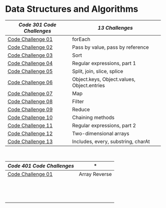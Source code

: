 # Data Structures and Algorithms

|    ***Code 301 Code Challenges***	|   *13 Challenges*	|
|---	|---    |
|   [Code Challenge 01](https://github.com/BasharNofal/data-structures-and-algorithms/blob/master/code-challenges/challenges-01.test.js)	|   forEach	|
|   [Code Challenge 02](https://github.com/BasharNofal/data-structures-and-algorithms/blob/master/code-challenges/challenges-02.test.js)	|   Pass by value, pass by reference	|
|   [Code Challenge 03](https://github.com/BasharNofal/data-structures-and-algorithms/blob/master/code-challenges/challenges-03.test.js)	|   Sort	|
|   [Code Challenge 04](https://github.com/BasharNofal/data-structures-and-algorithms/blob/master/code-challenges/challenges-04.test.js)	|   Regular expressions, part 1	|
|   [Code Challenge 05](https://github.com/BasharNofal/data-structures-and-algorithms/blob/master/code-challenges/challenges-05.test.js)	|   Split, join, slice, splice   |
|   [Code Challenge 06](https://github.com/BasharNofal/data-structures-and-algorithms/blob/master/code-challenges/challenges-06.test.js)	|   Object.keys, Object.values, Object.entries	|
|   [Code Challenge 07](https://github.com/BasharNofal/data-structures-and-algorithms/blob/master/code-challenges/challenges-07.test.js)	|   Map	|
|   [Code Challenge 08](https://github.com/BasharNofal/data-structures-and-algorithms/blob/master/code-challenges/challenges-08.test.js)	|    Filter	|
|   [Code Challenge 09](https://github.com/BasharNofal/data-structures-and-algorithms/blob/master/code-challenges/challenges-09.test.js)	|   Reduce	|
|   [Code Challenge 10](https://github.com/BasharNofal/data-structures-and-algorithms/blob/master/code-challenges/challenges-10.test.js)	|   Chaining methods	|
|   [Code Challenge 11](https://github.com/BasharNofal/data-structures-and-algorithms/blob/master/code-challenges/challenges-11.test.js)	|   Regular expressions, part 2	|
|   [Code Challenge 12](https://github.com/BasharNofal/data-structures-and-algorithms/blob/master/code-challenges/challenges-12.test.js)	|   Two-dimensional arrays	|
|   [Code Challenge 13](https://github.com/BasharNofal/data-structures-and-algorithms/blob/master/code-challenges/challenges-13.test.js)	|   Includes, every, substring, charAt	|

&nbsp;

|   ***Code 401 Code Challenges***	|   *	|
|---	|---    |
|   [Code Challenge 01](https://github.com/BasharNofal/data-structures-and-algorithms/tree/master/javascript/code-challenges/arrayReverse)	|   Array Reverse	|
|   	|   	|
|   	|   	|
|   	|   	|
|   	|   	|
|   	|   	|
|   	|   	|
|   	|   	|
|   	|   	|
|   	|   	|
|   	|   	|
|   	|   	|
|   	|   	|
|   	|   	|
